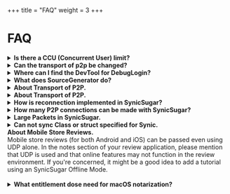 +++
title = "FAQ"
weight = 3
+++
# FAQ
<details>
<summary><b>Is there a CCU (Concurrent User) limit?</b></summary>
Probably not. As long as you're not using it in extreme use, it should be fine.<br>

[Service Usage Limitations](https://dev.epicgames.com/docs/epic-online-services/eos-get-started/working-with-the-eos-sdk/conventions-and-limitations#service-usage-limitations)

</details>


<details>
<summary><b>Can the transport of p2p be changed?</b></summary>
Currently, it cannot be changed. It's only EOS (Epic Online Services).<br>
However,  SyicSugar will make it possible to change the backend server and the transport by modifying the Core before logging into the server. This feature is not implemented in v0.8.1.<br><br>
</details>

<details>
<summary><b>Where can I find the DevTool for DebugLogin?</b></summary>
It's included in the SDK, which can be downloaded from the "Download and configure EOS SDK" section after creating a product page in the Developer portal.<br>
Register test accounts in the Organization section of the Devportal, then launch the Devtool. You need to log in with each account and keep the Tool open in the background during testing.<br>
The DeviceID is the same for both the Editor and built versions, so use DebugDeviceID + DevLogin or similar for debugging.<br><br>
</details>

<details>
<summary><b>What does SourceGenerator do?</b></summary>
It adds classes based on attributes at compile time. The example is such this.

[GenaratedSampleNetworkplayer](https://github.com/skeyll/SynicSugar/blob/main/Resources/GenaratedSampleNetworkplayer.cs).

</details>

<details>
<summary><b>About Transport of P2P.</b></summary>
EOS uses DTLS (Datagram Transport Layer Security), which is an encrypted version of UDP packets. In addition to this, the EOS SDK has an internal mechanism to resend packets based on factors such as order and reliability. When reliability is enabled, packets are generally guaranteed to be delivered successfully.<br><br>
</details>


<details>
<summary><b>About Transport of P2P.</b></summary>
Why shouldn't user attributes in Lobby be used as user information for P2P?<br>
There are two reasons. First, the Lobby has a lag of up to 5 seconds before information is reflected. Second, due to this lag, I decided to use the user attributes as a heartbeat for disconnections in SynicSugar now.<br>
In EOS, there can be a lag of up to 30 seconds in recognizing a disconnection. This is because the SDK's heartbeat for recognizing EOS's own connection depends on user actions.
While the lag is often shorter when communication is frequent, if there's no activity, the SDK checks for disconnections at specified intervals. This typically takes about twice as long as the time it takes for P2P disconnections to be notified.<br>
Therefore, when there's an anomaly in connection, I decided to take action to check the connection status. I chose to use the Lobby's user attributes, which already had a lag in data reflection, were not originally recommended for use, and only provided a method for updating during matchmaking.<br>
SynicSugar has shortened the time to check communication status by having the Lobby host and the top two users in the user list update the P2P communication user list. During this process, the user information is overwritten with data used for the heartbeat.<br>
As a result, it has become practically impossible to use the Lobby's user attributes for these purpose.<br><br>
</details>

<details>
<summary><b>How is reconnection implemented in SynicSugar?</b></summary>
Reconnection is achieved by saving the LobbyID locally or in a specified location, and then searching for the Lobby using that LobbyID.<br>
In SynicSugar, once matchmaking is completed, the Lobby is closed and hidden from the search. At this point, the lobby can only be searched using the LobbyID or through an invitation from users already in the Lobby. When matchmaking is completed, the LobbyID and the session start time are saved. These details are then used to log into the closed lobby.<br>
Typically, locally saved data is used for the session start time. However, when the Host synchronizes UserIDs or disconnected users within the Lobby, it simultaneously sends a timestamp (uint) of the elapsed time. If there is no local data regarding the session start time, an estimated start time is calculated using this timestamp. Using this, it's also possible to save the LobbyID in the cloud and join that Lobby from a different device.<br><br>
</details>

<details>
<summary><b>How many P2P connections can be made with SynicSugar?</b></summary>
Up to 64 players are possible, but 16 or fewer is recommended.<br>
In SynicSugar, after closing matchmaking, the host synchronizes the user list to sync information about Lobby users. (The user index may differ locally for each user when retrieved from the Lobby information.)<br>
During this process, three things are synchronized: a list of UserIDs (32 characters * number of users), a byte list of disconnected user indexes, and a timestamp expressed as a uint. These are compressed using MemoryPack and Brotli compression set to Fastest mode before transmission via sendpacket(packet limit is 1170). This is to keep the matchmaking time as short as possible.<br>
As a result, depending on the UserIDs, it may not be possible to start connection.  It will likely succeed with up to 40 users.<br>
By changing the compression rate, we can increase the success rate to about 95% even with 64 users, but since handling P2P connection with over 32 users is inherently challenging, we've kept it this way for now.<br>
If there's a demand, we can make it possible to specify the compression rate. (This would be easy to implement.)<br><br>
</details>

<details>
<summary><b>Large Packets in SynicSugar.</b></summary>
While the EOS SDK can only send packets up to 1170 bytes, SynicSugar divides packets into 1166-byte segments and attaches its own unique header before transmission. On the receiving end, these segments are stored in Dictionary, organized by CH (Channel). Once all segments of a packet have been received, they are combined into a single byte array and executed as an RPC. The system can send up to 256 packets. If this limit is exceeded, an error is thrown.<br><br>
</details>

<details>
<summary><b>Can not sync Class or struct specified for Synic.</b></summary>
Synic is converted to a string in JsonUtility before being serialized into bytes, which are then grouped into SyncedItems in ConnectHub. Therefore, it must be serializable in JsonUtility. Synic class needs [System.Serializable] attribute.<br><br>
</details>

<summary><b>About Mobile Store Reviews.</b></summary>
Mobile store reviews (for both Android and iOS) can be passed even using UDP alone. In the notes section of your review application, please mention that UDP is used and that online features may not function in the review environment. If you're concerned, it might be a good idea to add a tutorial using an SynicSugar Offline Mode.<br><br>
</details>

<details>
<summary><b>What entitlement dose need for macOS notarization?</b></summary>
When using VC (Voice Chat) and network features, add the following permissions and notarize the app:

```YOURGAME.entitlements
<?xml version="1.0" encoding="UTF-8"?>
<!DOCTYPE plist PUBLIC "-//Apple//DTD PLIST 1.0//EN" "http://www.apple.com/DTDs/PropertyList-1.0.dtd">
<plist version="1.0">
<dict>
    <key>com.apple.security.cs.disable-library-validation</key>
    <true/>
    <key>com.apple.security.cs.disable-executable-page-protection</key>
    <true/>
    <key>com.apple.security.app-sandbox</key>
    <true/>
    <key>com.apple.security.files.user-selected.read-only</key>
    <true/>
    <key>com.apple.security.cs.allow-unsigned-executable-memory</key>
    <true/>
    <key>com.apple.security.device.audio-input</key>
    <true/>
    <key>com.apple.security.device.microphone</key>
    <true/>
    <key>com.apple.security.network.client</key>
    <true/>
    <key>com.apple.security.network.server</key>
    <true/>
</dict>
</plist>
```

Even if the app passes notarization with these permissions, there will be a one-time confirmation prompt when the app launches, asking for permission to access the DeviceID key from the Keychain.
</details>







